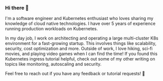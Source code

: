 ### Hi there 👋

I'm a software engineer and Kubernetes enthusiast who loves sharing my knowledge of cloud native technologies. I have over 5 years of experience running production workloads on Kubernetes.

In my day job, I work on architecting and operating a large multi-cluster K8s environment for a fast-growing startup. This involves things like scalability, security, cost optimization and more. Outside of work, I love hiking, sci-fi movies, and playing video games when I can find the time! If you found this Kubernetes ingress tutorial helpful, check out some of my other writing on topics like monitoring, autoscaling and security. 

Feel free to reach out if you have any feedback or tutorial requests! 👋
